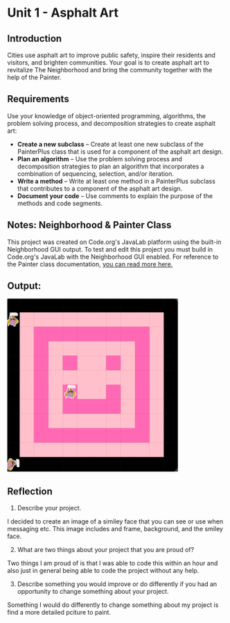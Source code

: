 # Unit 1 - Asphalt Art

## Introduction

Cities use asphalt art to improve public safety, inspire their residents and visitors, and brighten communities. Your goal is to create asphalt art to revitalize The Neighborhood and bring the community together with the help of the Painter.

## Requirements

Use your knowledge of object-oriented programming, algorithms, the problem solving process, and decomposition strategies to create asphalt art:
- **Create a new subclass** – Create at least one new subclass of the PainterPlus class that is used for a component of the asphalt art design.
- **Plan an algorithm** – Use the problem solving process and decomposition strategies to plan an algorithm that incorporates a combination of sequencing, selection, and/or iteration.
- **Write a method** – Write at least one method in a PainterPlus subclass that contributes to a component of the asphalt art design.
- **Document your code** – Use comments to explain the purpose of the methods and code segments.

## Notes: Neighborhood & Painter Class

This project was created on Code.org's JavaLab platform using the built-in Neighborhood GUI output. To test and edit this project you must build in Code.org's JavaLab with the Neighborhood GUI enabled. For reference to the Painter class documentation, [you can read more here.](https://studio.code.org/docs/ide/javalab/classes/Painter)

## Output:

![the picture of a smily face](SmileyFace.png)

## Reflection

1. Describe your project.

I decided to create an image of a similey face that you can see or use when messaging etc. This image includes and frame, background, and the smiley face.

2. What are two things about your project that you are proud of?

Two things I am proud of is that I was able to code this within an hour and also just in general being able to code the project without any help.

3. Describe something you would improve or do differently if you had an opportunity to change something about your project.

Something I would do differently to change something about my project is find a more detailed pciture to paint.